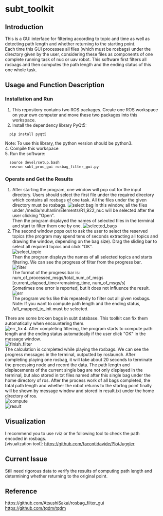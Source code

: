 # subt_toolkit
## Introduction
This is a GUI interface for filtering according to topic and time as well as detecting path length and whether returning to the starting point.   
Each time this GUI processes all files (which must be rosbags) under the directory given by the user, considering these files as components of one complete running task of nuc or uav robot. This software first filters all rosbags and then computes the path length and the ending status of this one whole task.

## Usage and Function Description
### Installation and Run
1. This repository contains two ROS packages. Create one ROS workspace on your own computer and move these two packages into this workspace.
2. Install the dependency library PyQt5:
```
  pip install pyqt5
```
Note: To use this library, the python version should be python3.   
4. Compile this workspace   
5. Run the software:   
```
  source devel/setup.bash
  rosrun subt_proc_gui rosbag_filter_gui.py
```

### Operate and Get the Results
1. After starting the program, one window will pop out for the input directory. Users should select the first file under the required directory which contains all rosbags of one task. All the files under the given directory must be rosbags. ![select bag](select_bag.PNG)
In this window, all the files under /media/muhanlin/Elements/R1_922_nuc will be selected after the user clicking "Open".    
Then the program displayed the names of selected files in the terminal and start to filter them one by one. ![selected_bags](selected_bag.PNG)
3. The second window pops out to ask the user to select the reserved topics (the program may spend tens of seconds extracting all topics and drawing the window, depending on the bag size). Drag the sliding bar to select all required topics and click "OK".    
![select_topic](select_topic.PNG)   
Then the program displays the names of all selected topics and starts filtering. We can see the progress of filter from the progress bar.    
![filter](filter.PNG)   
The format of the progress bar is: num_of_processed_msgs/total_num_of_msgs [current_elapsed_time<remaining_time, num_of_msgs/s]   
Sometimes one error is reported, but it does not influence the result.   ![err](potential_filter_err.PNG)   
The program works like this repeatedly to filter out all given rosbags.   
Note: If you want to compute path length and the ending status, /aft_mapped_to_init must be selected.         
   
There are some broken bags in subt database. This toolkit can fix them automatically when encountering them.   
![err_fix](err_fix.PNG)
4. After completing filtering, the program starts to compute path length and the ending status automatically if the user click "OK" in the message window.    
![finish_filter](finish_filter.PNG)   
The calculation is completed while playing the rosbags. We can see the progress messages in the terminal, outputted by roslaunch. After completing playing one rosbag, it will take about 20 seconds to terminate the processing node and record the data. The path length and displacements of the current single bag are not only displayed in the terminal, but also stored in txt files named after this single bag under the home directory of ros. After the process work of all bags completed, the total path length and whether the robot returns to the startng point finally will be shown by message window and stored in result.txt under the home directory of ros.   
![compute](compute_feature.PNG)   
![result](result.PNG)
## Visualization
I recommend you to use rviz or the following tool to check the path encoded in rosbags.   
[visualization tool]: https://github.com/facontidavide/PlotJuggler
## Current Issue
Still need rigorous data to verify the results of computing path length and determining whether returning to the original point. 
## Reference
https://github.com/AtsushiSakai/rosbag_filter_gui      
https://github.com/tqdm/tqdm

